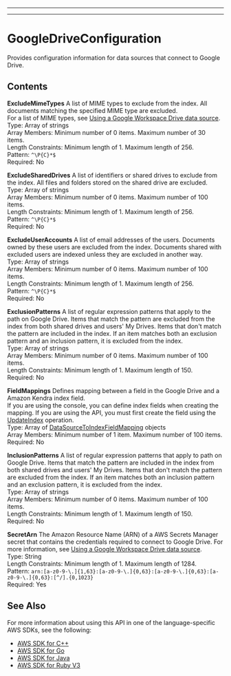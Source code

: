 --------

--------

# GoogleDriveConfiguration<a name="API_GoogleDriveConfiguration"></a>

Provides configuration information for data sources that connect to Google Drive\.

## Contents<a name="API_GoogleDriveConfiguration_Contents"></a>

 **ExcludeMimeTypes**   <a name="Kendra-Type-GoogleDriveConfiguration-ExcludeMimeTypes"></a>
A list of MIME types to exclude from the index\. All documents matching the specified MIME type are excluded\.   
For a list of MIME types, see [Using a Google Workspace Drive data source](https://docs.aws.amazon.com/kendra/latest/dg/data-source-google-drive.html)\.  
Type: Array of strings  
Array Members: Minimum number of 0 items\. Maximum number of 30 items\.  
Length Constraints: Minimum length of 1\. Maximum length of 256\.  
Pattern: `^\P{C}*$`   
Required: No

 **ExcludeSharedDrives**   <a name="Kendra-Type-GoogleDriveConfiguration-ExcludeSharedDrives"></a>
A list of identifiers or shared drives to exclude from the index\. All files and folders stored on the shared drive are excluded\.  
Type: Array of strings  
Array Members: Minimum number of 0 items\. Maximum number of 100 items\.  
Length Constraints: Minimum length of 1\. Maximum length of 256\.  
Pattern: `^\P{C}*$`   
Required: No

 **ExcludeUserAccounts**   <a name="Kendra-Type-GoogleDriveConfiguration-ExcludeUserAccounts"></a>
A list of email addresses of the users\. Documents owned by these users are excluded from the index\. Documents shared with excluded users are indexed unless they are excluded in another way\.  
Type: Array of strings  
Array Members: Minimum number of 0 items\. Maximum number of 100 items\.  
Length Constraints: Minimum length of 1\. Maximum length of 256\.  
Pattern: `^\P{C}*$`   
Required: No

 **ExclusionPatterns**   <a name="Kendra-Type-GoogleDriveConfiguration-ExclusionPatterns"></a>
A list of regular expression patterns that apply to the path on Google Drive\. Items that match the pattern are excluded from the index from both shared drives and users' My Drives\. Items that don't match the pattern are included in the index\. If an item matches both an exclusion pattern and an inclusion pattern, it is excluded from the index\.  
Type: Array of strings  
Array Members: Minimum number of 0 items\. Maximum number of 100 items\.  
Length Constraints: Minimum length of 1\. Maximum length of 150\.  
Required: No

 **FieldMappings**   <a name="Kendra-Type-GoogleDriveConfiguration-FieldMappings"></a>
Defines mapping between a field in the Google Drive and a Amazon Kendra index field\.  
If you are using the console, you can define index fields when creating the mapping\. If you are using the API, you must first create the field using the [UpdateIndex](API_UpdateIndex.md) operation\.  
Type: Array of [DataSourceToIndexFieldMapping](API_DataSourceToIndexFieldMapping.md) objects  
Array Members: Minimum number of 1 item\. Maximum number of 100 items\.  
Required: No

 **InclusionPatterns**   <a name="Kendra-Type-GoogleDriveConfiguration-InclusionPatterns"></a>
A list of regular expression patterns that apply to path on Google Drive\. Items that match the pattern are included in the index from both shared drives and users' My Drives\. Items that don't match the pattern are excluded from the index\. If an item matches both an inclusion pattern and an exclusion pattern, it is excluded from the index\.  
Type: Array of strings  
Array Members: Minimum number of 0 items\. Maximum number of 100 items\.  
Length Constraints: Minimum length of 1\. Maximum length of 150\.  
Required: No

 **SecretArn**   <a name="Kendra-Type-GoogleDriveConfiguration-SecretArn"></a>
The Amazon Resource Name \(ARN\) of a AWS Secrets Manager secret that contains the credentials required to connect to Google Drive\. For more information, see [Using a Google Workspace Drive data source](https://docs.aws.amazon.com/kendra/latest/dg/data-source-google-drive.html)\.  
Type: String  
Length Constraints: Minimum length of 1\. Maximum length of 1284\.  
Pattern: `arn:[a-z0-9-\.]{1,63}:[a-z0-9-\.]{0,63}:[a-z0-9-\.]{0,63}:[a-z0-9-\.]{0,63}:[^/].{0,1023}`   
Required: Yes

## See Also<a name="API_GoogleDriveConfiguration_SeeAlso"></a>

For more information about using this API in one of the language\-specific AWS SDKs, see the following:
+  [AWS SDK for C\+\+](https://docs.aws.amazon.com/goto/SdkForCpp/kendra-2019-02-03/GoogleDriveConfiguration) 
+  [AWS SDK for Go](https://docs.aws.amazon.com/goto/SdkForGoV1/kendra-2019-02-03/GoogleDriveConfiguration) 
+  [AWS SDK for Java](https://docs.aws.amazon.com/goto/SdkForJava/kendra-2019-02-03/GoogleDriveConfiguration) 
+  [AWS SDK for Ruby V3](https://docs.aws.amazon.com/goto/SdkForRubyV3/kendra-2019-02-03/GoogleDriveConfiguration) 